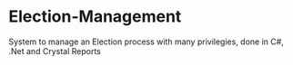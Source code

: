 # Election-Management
System to manage an Election process with many privilegies, done in C#, .Net and Crystal Reports
